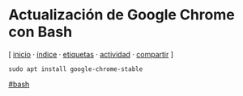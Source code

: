 # Actualización de Google Chrome con Bash
[ [inicio](https://github.com/jucardus/jucardus.github.io/blob/main/index.md) · [índice](https://github.com/jucardus/jucardus.github.io/blob/main/25/10/23/indice-alfabetico.md) · [etiquetas](https://github.com/jucardus/jucardus.github.io/blob/main/25/10/23/etiquetas-todas.md) · [actividad](https://github.com/jucardus/jucardus.github.io/blob/main/25/10/23/actividad-reciente.md) · [compartir](https://x.com/intent/tweet?text=Actualizaci%C3%B3n%20de%20Google%20Chrome%20con%20Bash%20%E2%80%94%20Bash%0A%0A%E2%86%92%20https%3A%2F%2Fgithub.com%2Fjucardus%2Fjucardus.github.io%2Fblob%2Fmain%2F25%2F10%2F24%2Factualizacion-de-google-chrome-con-bash.md%0A%0A%23bash_jucardus) ]

```
sudo apt install google-chrome-stable
```

[#bash](https://github.com/jucardus/jucardus.github.io/blob/main/25/10/24/bash.md)
